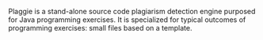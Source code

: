 Plaggie is a stand-alone source code plagiarism detection engine purposed for Java programming exercises. It is specialized for typical outcomes of programming exercises: small files based on a template.